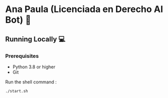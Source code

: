 # Ana Paula (Licenciada en Derecho AI Bot) 🤖

## Running Locally 💻
### Prerequisites
- Python 3.8 or higher
- Git

Run the shell command :
```bash
./start.sh
```